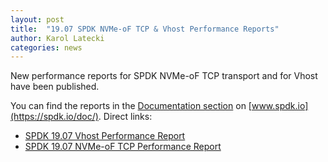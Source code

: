 ```yaml
---
layout: post
title:  "19.07 SPDK NVMe-oF TCP & Vhost Performance Reports"
author: Karol Latecki
categories: news
---
```


New performance reports for SPDK NVMe-oF TCP transport and for Vhost have been published.

You can find the reports in the [Documentation section](https://spdk.io/doc/) on [www.spdk.io](https://spdk.io/doc/).
Direct links:
- [SPDK 19.07 Vhost Performance Report](https://review.spdk.io/download/performance-reports/SPDK_vhost_perf_report_19.07.pdf)
- [SPDK 19.07 NVMe-oF TCP Performance Report](https://review.spdk.io/download/performance-reports/SPDK_nvmeof_tcp_perf_report_19.07.pdf)
